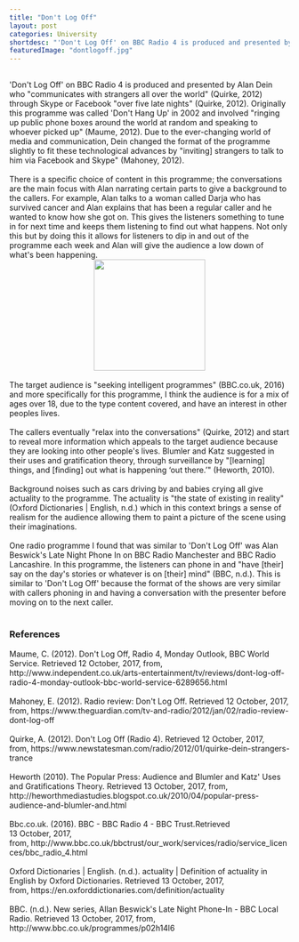 ```yaml
---
title: "Don't Log Off"
layout: post
categories: University
shortdesc: "'Don't Log Off' on BBC Radio 4 is produced and presented by Alan Dein who 'communicates with strangers all over the world' (Quirke, 2012) through Skype or Facebook 'over five late nights' (Quirke, 2012)."
featuredImage: "dontlogoff.jpg"
---
```


<h2 style="text-align: center;">
</h2>
<div>
'Don't Log Off' on BBC Radio 4 is produced and presented by Alan Dein who "communicates with strangers all over the world" (Quirke, 2012) through Skype or Facebook "over five late nights" (Quirke, 2012). Originally this programme was called 'Don't Hang Up' in 2002 and involved "ringing up public phone boxes around the world at random and speaking to whoever picked up" (Maume, 2012). Due to the ever-changing world of media and communication, Dein changed the format of the programme slightly to fit these technological advances by "inviting] strangers to talk to him via Facebook and Skype" (Mahoney, 2012).<br />
<br />
There is a specific choice of content in this programme; the conversations are the main focus with Alan narrating certain parts to give a background to the callers. For example, Alan talks to a woman called Darja who has survived cancer and Alan explains that has been a regular caller and he wanted to know how she got on. This gives the listeners something to tune in for next time and keeps them listening to find out what happens. Not only this but by doing this it allows for listeners to dip in and out of the programme each week and Alan will give the audience a low down of what's been happening.<br />
<div class="separator" style="clear: both; text-align: center;">
<a href="https://lh4.googleusercontent.com/-kffiR3E2l7Y/Twi_Z9dMF7I/AAAAAAAABm8/Fd--qkkM-vc/s1600/BBC_radio4_dont_log_off.jpg" imageanchor="1" style="margin-left: 1em; margin-right: 1em;"><img border="0" height="200" src="https://lh4.googleusercontent.com/-kffiR3E2l7Y/Twi_Z9dMF7I/AAAAAAAABm8/Fd--qkkM-vc/s200/BBC_radio4_dont_log_off.jpg" style="text-align: center;" width="200" /></a></div>
<br />
The target audience is "seeking intelligent programmes" (BBC.co.uk, 2016) and more specifically for this programme, I think the audience is for a mix of ages over 18, due to the type content covered, and have an interest in other peoples lives.<br />
<br />
The callers eventually "relax into the conversations" (Quirke, 2012) and start to reveal more information which appeals to the target audience because they are looking into other people's lives. Blumler and Katz suggested in their uses and gratification theory, through surveillance by "[learning] things, and [finding] out what is happening ‘out there.’" (Heworth, 2010).<br />
<br />
Background noises such as cars driving by and babies crying all give actuality to the programme. The actuality is "the state of existing in reality" (Oxford Dictionaries | English, n.d.) which in this context brings a sense of realism for the audience allowing them to paint a picture of the scene using their imaginations.<br />
<br />
One radio programme I found that was similar to 'Don't Log Off' was Alan Beswick's Late Night Phone In on BBC Radio Manchester and BBC Radio Lancashire. In this programme, the listeners can phone in and "have [their] say on the day's stories or whatever is on [their] mind" (BBC, n.d.). This is similar to 'Don't Log Off' because the format of the shows are very similar with callers phoning in and having a conversation with the presenter before moving on to the next caller.<br />
<div style="text-align: center;">
<br /></div>
</div>
<h3>
<span nbsp="" span="" styleshe=""><span style="font-family: inherit;"><span style="font-family: inherit;">References</span></span></span></h3>
<div>
Maume, C. (2012). Don't Log Off, Radio 4, Monday Outlook, BBC World Service. Retrieved 12 October, 2017, from, http://www.independent.co.uk/arts-entertainment/tv/reviews/dont-log-off-radio-4-monday-outlook-bbc-world-service-6289656.html&nbsp;</div>
<div>
<br /></div>
<div>
Mahoney, E. (2012).&nbsp;Radio review: Don't Log Off. Retrieved 12&nbsp;October,&nbsp;2017, from, https://www.theguardian.com/tv-and-radio/2012/jan/02/radio-review-dont-log-off<br />
<br />
Quirke, A. (2012).&nbsp;Don't Log Off (Radio 4). Retrieved 12&nbsp;October,&nbsp;2017, from,&nbsp;https://www.newstatesman.com/radio/2012/01/quirke-dein-strangers-trance<br />
<br />
Heworth (2010).&nbsp;The Popular Press: Audience and Blumler and Katz' Uses and Gratifications Theory. Retrieved 13&nbsp;October,&nbsp;2017, from, http://heworthmediastudies.blogspot.co.uk/2010/04/popular-press-audience-and-blumler-and.html<br />
<br />
Bbc.co.uk. (2016).&nbsp;BBC - BBC Radio 4 - BBC Trust.Retrieved 13&nbsp;October,&nbsp;2017, from,&nbsp;http://www.bbc.co.uk/bbctrust/our_work/services/radio/service_licences/bbc_radio_4.html<br />
<br />
Oxford Dictionaries | English. (n.d.).&nbsp;actuality | Definition of actuality in English by Oxford Dictionaries. Retrieved 13&nbsp;October,&nbsp;2017, from,&nbsp;https://en.oxforddictionaries.com/definition/actuality&nbsp;</div>
<br />
BBC. (n.d.).&nbsp;New series, Allan Beswick's Late Night Phone-In - BBC Local Radio. Retrieved 13&nbsp;October,&nbsp;2017, from, http://www.bbc.co.uk/programmes/p02h14l6
